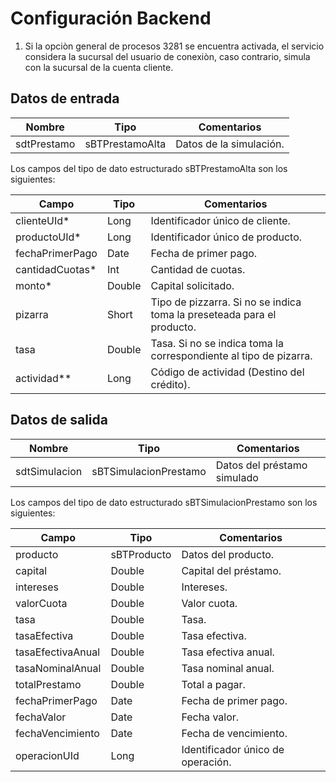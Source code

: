 
# Configuración Backend

1. Si la opciòn general de procesos 3281 se encuentra activada, el servicio considera la sucursal del usuario de conexiòn, caso contrario, simula con la sucursal de la cuenta cliente.

## Datos de entrada

| Nombre      | Tipo            | Comentarios             |
| ----------- | --------------- | ----------------------- |
| sdtPrestamo | sBTPrestamoAlta | Datos de la simulación. |

Los campos del tipo de dato estructurado sBTPrestamoAlta son los siguientes:

| Campo            | Tipo   | Comentarios                                                            |
| ---------------- | ------ | ---------------------------------------------------------------------- |
| clienteUId\*     | Long   | Identificador único de cliente.                                        |
| productoUId\*    | Long   | Identificador único de producto.                                       |
| fechaPrimerPago  | Date   | Fecha de primer pago.                                                  |
| cantidadCuotas\* | Int    | Cantidad de cuotas.                                                    |
| monto\*          | Double | Capital solicitado.                                                    |
| pizarra          | Short  | Tipo de pizzarra. Si no se indica toma la preseteada para el producto. |
| tasa             | Double | Tasa. Si no se indica toma la correspondiente al tipo de pizarra.      |
| actividad\*\*    | Long   | Código de actividad (Destino del crédito).                             |

## Datos de salida

| Nombre        | Tipo                  | Comentarios                 |
| ------------- | --------------------- | --------------------------- |
| sdtSimulacion | sBTSimulacionPrestamo | Datos del préstamo simulado |

Los campos del tipo de dato estructurado sBTSimulacionPrestamo son los siguientes:

| Campo             | Tipo        | Comentarios                       |
| ----------------- | ----------- | --------------------------------- |
| producto          | sBTProducto | Datos del producto.               |
| capital           | Double      | Capital del préstamo.             |
| intereses         | Double      | Intereses.                        |
| valorCuota        | Double      | Valor cuota.                      |
| tasa              | Double      | Tasa.                             |
| tasaEfectiva      | Double      | Tasa efectiva.                    |
| tasaEfectivaAnual | Double      | Tasa efectiva anual.              |
| tasaNominalAnual  | Double      | Tasa nominal anual.               |
| totalPrestamo     | Double      | Total a pagar.                    |
| fechaPrimerPago   | Date        | Fecha de primer pago.             |
| fechaValor        | Date        | Fecha valor.                      |
| fechaVencimiento  | Date        | Fecha de vencimiento.             |
| operacionUId      | Long        | Identificador único de operación. |